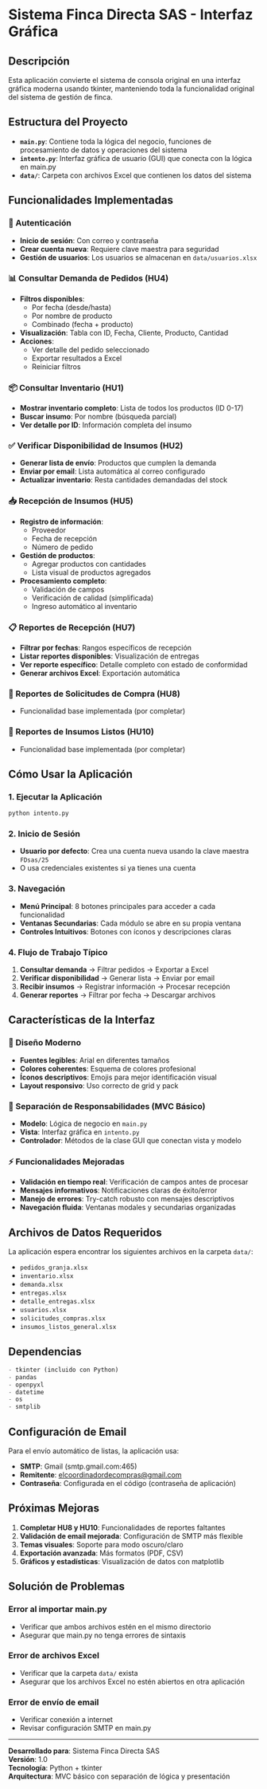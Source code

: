 # Sistema Finca Directa SAS - Interfaz Gráfica

## Descripción

Esta aplicación convierte el sistema de consola original en una interfaz gráfica moderna usando tkinter, manteniendo toda la funcionalidad original del sistema de gestión de finca.

## Estructura del Proyecto

- **`main.py`**: Contiene toda la lógica del negocio, funciones de procesamiento de datos y operaciones del sistema
- **`intento.py`**: Interfaz gráfica de usuario (GUI) que conecta con la lógica en main.py
- **`data/`**: Carpeta con archivos Excel que contienen los datos del sistema

## Funcionalidades Implementadas

### 🔐 Autenticación
- **Inicio de sesión**: Con correo y contraseña
- **Crear cuenta nueva**: Requiere clave maestra para seguridad
- **Gestión de usuarios**: Los usuarios se almacenan en `data/usuarios.xlsx`

### 📊 Consultar Demanda de Pedidos (HU4)
- **Filtros disponibles**:
  - Por fecha (desde/hasta)
  - Por nombre de producto
  - Combinado (fecha + producto)
- **Visualización**: Tabla con ID, Fecha, Cliente, Producto, Cantidad
- **Acciones**:
  - Ver detalle del pedido seleccionado
  - Exportar resultados a Excel
  - Reiniciar filtros

### 📦 Consultar Inventario (HU1)
- **Mostrar inventario completo**: Lista de todos los productos (ID 0-17)
- **Buscar insumo**: Por nombre (búsqueda parcial)
- **Ver detalle por ID**: Información completa del insumo

### ✅ Verificar Disponibilidad de Insumos (HU2)
- **Generar lista de envío**: Productos que cumplen la demanda
- **Enviar por email**: Lista automática al correo configurado
- **Actualizar inventario**: Resta cantidades demandadas del stock

### 📥 Recepción de Insumos (HU5)
- **Registro de información**:
  - Proveedor
  - Fecha de recepción
  - Número de pedido
- **Gestión de productos**:
  - Agregar productos con cantidades
  - Lista visual de productos agregados
- **Procesamiento completo**:
  - Validación de campos
  - Verificación de calidad (simplificada)
  - Ingreso automático al inventario

### 📋 Reportes de Recepción (HU7)
- **Filtrar por fechas**: Rangos específicos de recepción
- **Listar reportes disponibles**: Visualización de entregas
- **Ver reporte específico**: Detalle completo con estado de conformidad
- **Generar archivos Excel**: Exportación automática

### 🛒 Reportes de Solicitudes de Compra (HU8)
- Funcionalidad base implementada (por completar)

### 🚚 Reportes de Insumos Listos (HU10)
- Funcionalidad base implementada (por completar)

## Cómo Usar la Aplicación

### 1. Ejecutar la Aplicación
```bash
python intento.py
```

### 2. Inicio de Sesión
- **Usuario por defecto**: Crea una cuenta nueva usando la clave maestra `FDsas/25`
- O usa credenciales existentes si ya tienes una cuenta

### 3. Navegación
- **Menú Principal**: 8 botones principales para acceder a cada funcionalidad
- **Ventanas Secundarias**: Cada módulo se abre en su propia ventana
- **Controles Intuitivos**: Botones con íconos y descripciones claras

### 4. Flujo de Trabajo Típico
1. **Consultar demanda** → Filtrar pedidos → Exportar a Excel
2. **Verificar disponibilidad** → Generar lista → Enviar por email
3. **Recibir insumos** → Registrar información → Procesar recepción
4. **Generar reportes** → Filtrar por fecha → Descargar archivos

## Características de la Interfaz

### 🎨 Diseño Moderno
- **Fuentes legibles**: Arial en diferentes tamaños
- **Colores coherentes**: Esquema de colores profesional
- **Íconos descriptivos**: Emojis para mejor identificación visual
- **Layout responsivo**: Uso correcto de grid y pack

### 🔄 Separación de Responsabilidades (MVC Básico)
- **Modelo**: Lógica de negocio en `main.py`
- **Vista**: Interfaz gráfica en `intento.py`
- **Controlador**: Métodos de la clase GUI que conectan vista y modelo

### ⚡ Funcionalidades Mejoradas
- **Validación en tiempo real**: Verificación de campos antes de procesar
- **Mensajes informativos**: Notificaciones claras de éxito/error
- **Manejo de errores**: Try-catch robusto con mensajes descriptivos
- **Navegación fluida**: Ventanas modales y secundarias organizadas

## Archivos de Datos Requeridos

La aplicación espera encontrar los siguientes archivos en la carpeta `data/`:
- `pedidos_granja.xlsx`
- `inventario.xlsx`
- `demanda.xlsx`
- `entregas.xlsx`
- `detalle_entregas.xlsx`
- `usuarios.xlsx`
- `solicitudes_compras.xlsx`
- `insumos_listos_general.xlsx`

## Dependencias

```python
- tkinter (incluido con Python)
- pandas
- openpyxl
- datetime
- os
- smtplib
```

## Configuración de Email

Para el envío automático de listas, la aplicación usa:
- **SMTP**: Gmail (smtp.gmail.com:465)
- **Remitente**: elcoordinadordecompras@gmail.com
- **Contraseña**: Configurada en el código (contraseña de aplicación)

## Próximas Mejoras

1. **Completar HU8 y HU10**: Funcionalidades de reportes faltantes
2. **Validación de email mejorada**: Configuración de SMTP más flexible
3. **Temas visuales**: Soporte para modo oscuro/claro
4. **Exportación avanzada**: Más formatos (PDF, CSV)
5. **Gráficos y estadísticas**: Visualización de datos con matplotlib

## Solución de Problemas

### Error al importar main.py
- Verificar que ambos archivos estén en el mismo directorio
- Asegurar que main.py no tenga errores de sintaxis

### Error de archivos Excel
- Verificar que la carpeta `data/` exista
- Asegurar que los archivos Excel no estén abiertos en otra aplicación

### Error de envío de email
- Verificar conexión a internet
- Revisar configuración SMTP en main.py

---

**Desarrollado para**: Sistema Finca Directa SAS  
**Versión**: 1.0  
**Tecnología**: Python + tkinter  
**Arquitectura**: MVC básico con separación de lógica y presentación
